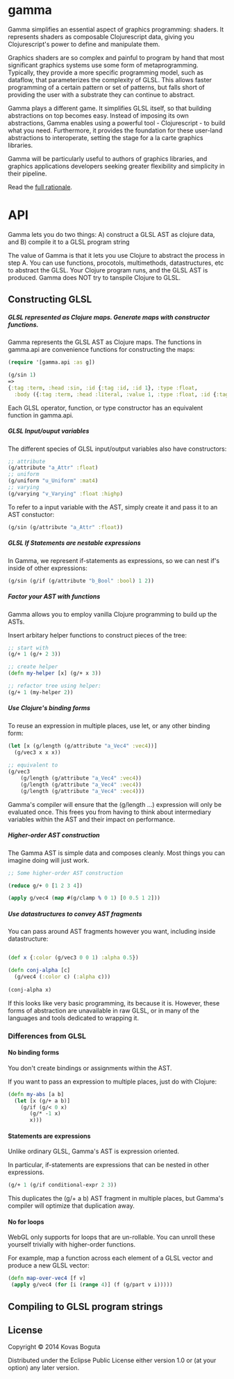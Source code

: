 # gamma

Gamma simplifies an essential aspect of graphics programming: shaders. It represents shaders as composable Clojurescript data, giving you Clojurescript's power to define and manipulate them. 

Graphics shaders are so complex and painful to program by hand that most significant graphics systems use some form of metaprogramming. Typically, they provide a more specific programming model, such as dataflow, that parameterizes the complexity of GLSL. This allows faster programming of a certain pattern or set of patterns, but falls short of providing the user with a substrate they can continue to abstract.

Gamma plays a different game. It simplifies GLSL itself, so that building abstractions on top becomes easy. Instead of imposing its own abstractions, Gamma enables using a powerful tool - Clojurescript - to build what you need. Furthermore, it provides the foundation for these user-land abstractions to interoperate, setting the stage for a la carte graphics libraries. 

Gamma will be particularly useful to authors of graphics libraries, and graphics applications developers seeking greater flexibility and simplicity in their pipeline. 

Read the [full rationale](https://github.com/kovasb/gamma/wiki/Gamma-Rationale).


# API

Gamma lets you do two things: A) construct a GLSL AST as clojure data, and B) compile it to a GLSL program string

The value of Gamma is that it lets you use Clojure to abstract the process in step A. You can use functions, procotols, multimethods, datastructures, etc to abstract the GLSL. Your Clojure program runs, and the GLSL AST is produced. Gamma does NOT try to tanspile Clojure to GLSL.


## Constructing GLSL 

##### GLSL represented as Clojure maps. Generate maps with constructor functions.  

Gamma represents the GLSL AST as Clojure maps.  The functions in gamma.api are convenience functions for constructing the maps:

```clojure
(require '[gamma.api :as g])
```

```clojure
(g/sin 1)
=>
{:tag :term, :head :sin, :id {:tag :id, :id 1}, :type :float,
  :body ({:tag :term, :head :literal, :value 1, :type :float, :id {:tag :id, :id 2}})}
```

Each GLSL operator, function, or type constructor has an equivalent function in gamma.api. 

##### GLSL Input/ouput variables

The different species of GLSL input/output variables also have constructors:

```clojure
;; attribute 
(g/attribute "a_Attr" :float)
;; uniform 
(g/uniform "u_Uniform" :mat4)
;; varying 
(g/varying "v_Varying" :float :highp)
```

To refer to a input variable with the AST, simply create it and pass it to an AST constuctor: 

```clojure 
(g/sin (g/attribute "a_Attr" :float))
```

##### GLSL If Statements are nestable expressions

In Gamma, we represent if-statements as expressions, so we can nest if's inside of other expressions:

```clojure 
(g/sin (g/if (g/attribute "b_Bool" :bool) 1 2))
```

##### Factor your AST with functions 

Gamma allows you to employ vanilla Clojure programming to build up the ASTs.

Insert arbitary helper functions to construct pieces of the tree:

```clojure
;; start with 
(g/+ 1 (g/+ 2 3))

;; create helper
(defn my-helper [x] (g/+ x 3))

;; refactor tree using helper:
(g/+ 1 (my-helper 2))
```

##### Use Clojure's binding forms 

To reuse an expression in multiple places, use let, or any other binding form:
```clojure
(let [x (g/length (g/attribute "a_Vec4" :vec4))]
  (g/vec3 x x x))
  
;; equivalent to 
(g/vec3 
    (g/length (g/attribute "a_Vec4" :vec4))
    (g/length (g/attribute "a_Vec4" :vec4))
    (g/length (g/attribute "a_Vec4" :vec4)))
```

Gamma's compiler will ensure that the (g/length ...) expression will only be evaluated once. This frees you from having to think about intermediary variables within the AST and their impact on performance. 

##### Higher-order AST construction

The Gamma AST is simple data and composes cleanly. Most things you can imagine doing will just work. 

```clojure
;; Some higher-order AST construction

(reduce g/+ 0 [1 2 3 4])

(apply g/vec4 (map #(g/clamp % 0 1) [0 0.5 1 2]))
```

##### Use datastructures to convey AST fragments

You can pass around AST fragments however you want, including inside datastructure:

```clojure

(def x {:color (g/vec3 0 0 1) :alpha 0.5})

(defn conj-alpha [c]
  (g/vec4 (:color c) (:alpha c)))
  
(conj-alpha x)  
```

If this looks like very basic programming, its because it is. However, these forms of abstraction are unavailable in raw GLSL, or in many of the languages and tools dedicated to wrapping it. 


### Differences from GLSL

#### No binding forms 

You don't create bindings or assignments within the AST.

If you want to pass an expression to multiple places, just do with Clojure:

```clojure
(defn my-abs [a b]
  (let [x (g/+ a b)]
    (g/if (g/< 0 x)
       (g/* -1 x) 
       x)))
```

#### Statements are expressions

Unlike ordinary GLSL, Gamma's AST is expression oriented. 

In particular, if-statements are expressions that can be nested in other expressions.

```clojure
(g/+ 1 (g/if conditional-expr 2 3))
```


This duplicates the (g/+ a b) AST fragment in multiple places, but Gamma's compiler will optimize that duplication away.

#### No for loops 

WebGL only supports for loops that are un-rollable. You can unroll these yourself trivially with higher-order functions.

For example, map a function across each element of a GLSL vector and produce a new GLSL vector:

```clojure
(defn map-over-vec4 [f v]
 (apply g/vec4 (for [i (range 4)] (f (g/part v i)))))
``` 

## Compiling to GLSL program strings






## License

Copyright © 2014 Kovas Boguta

Distributed under the Eclipse Public License either version 1.0 or (at
your option) any later version.
